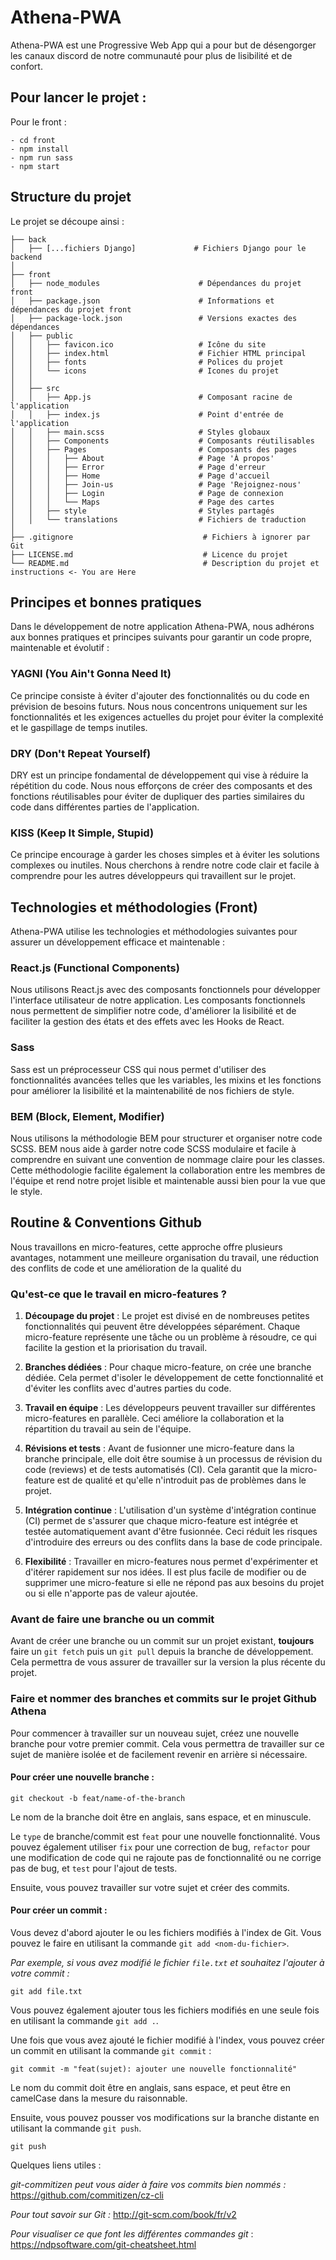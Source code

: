# Athena-PWA

Athena-PWA est une Progressive Web App qui a pour but de désengorger les canaux discord de notre communauté pour plus de lisibilité et de confort.

## Pour lancer le projet :

Pour le front :
```
- cd front
- npm install
- npm run sass
- npm start
```

## Structure du projet

Le projet se découpe ainsi :

```
├── back
│   ├── [...fichiers Django]             # Fichiers Django pour le backend
│
├── front
│   ├── node_modules                      # Dépendances du projet front
│   ├── package.json                      # Informations et dépendances du projet front
│   ├── package-lock.json                 # Versions exactes des dépendances
│   ├── public
│   │   ├── favicon.ico                   # Icône du site
│   │   ├── index.html                    # Fichier HTML principal
│   │   ├── fonts                         # Polices du projet
│   │   └── icons                         # Icones du projet
│   │
│   ├── src
│   │   ├── App.js                        # Composant racine de l'application
│   │   ├── index.js                      # Point d'entrée de l'application
│   │   ├── main.scss                     # Styles globaux
│   │   ├── Components                    # Composants réutilisables
│   │   ├── Pages                         # Composants des pages
│   │   │   ├── About                     # Page 'À propos'
│   │   │   ├── Error                     # Page d'erreur
│   │   │   ├── Home                      # Page d'accueil
│   │   │   ├── Join-us                   # Page 'Rejoignez-nous'
│   │   │   ├── Login                     # Page de connexion
│   │   │   └── Maps                      # Page des cartes
│   │   ├── style                         # Styles partagés
│   │   └── translations                  # Fichiers de traduction
│
├── .gitignore                             # Fichiers à ignorer par Git
├── LICENSE.md                             # Licence du projet
└── README.md                              # Description du projet et instructions <- You are Here
```

## Principes et bonnes pratiques

Dans le développement de notre application Athena-PWA, nous adhérons aux bonnes pratiques et principes suivants pour garantir un code propre, maintenable et évolutif :


### YAGNI (You Ain't Gonna Need It)

Ce principe consiste à éviter d'ajouter des fonctionnalités ou du code en prévision de besoins futurs.
Nous nous concentrons uniquement sur les fonctionnalités et les exigences actuelles du projet pour éviter la complexité et le gaspillage de temps inutiles.


### DRY (Don't Repeat Yourself)

DRY est un principe fondamental de développement qui vise à réduire la répétition du code.
Nous nous efforçons de créer des composants et des fonctions réutilisables pour éviter de dupliquer des parties similaires du code dans différentes parties de l'application.


### KISS (Keep It Simple, Stupid)

Ce principe encourage à garder les choses simples et à éviter les solutions complexes ou inutiles.
Nous cherchons à rendre notre code clair et facile à comprendre pour les autres développeurs qui travaillent sur le projet.


## Technologies et méthodologies (Front)

Athena-PWA utilise les technologies et méthodologies suivantes pour assurer un développement efficace et maintenable :


### React.js (Functional Components)

Nous utilisons React.js avec des composants fonctionnels pour développer l'interface utilisateur de notre application.
Les composants fonctionnels nous permettent de simplifier notre code, d'améliorer la lisibilité et de faciliter la gestion des états et des effets avec les Hooks de React.


### Sass

Sass est un préprocesseur CSS qui nous permet d'utiliser des fonctionnalités avancées telles que les variables, les mixins et les fonctions pour améliorer la lisibilité et la maintenabilité de nos fichiers de style.


### BEM (Block, Element, Modifier)

Nous utilisons la méthodologie BEM pour structurer et organiser notre code SCSS. BEM nous aide à garder notre code SCSS modulaire et facile à comprendre en suivant une convention de nommage claire pour les classes.
Cette méthodologie facilite également la collaboration entre les membres de l'équipe et rend notre projet lisible et maintenable aussi bien pour la vue que le style.


## Routine & Conventions Github 

Nous travaillons en micro-features, cette approche offre plusieurs avantages, notamment une meilleure organisation du travail, une réduction des conflits de code et une amélioration de la qualité du

### Qu'est-ce que le travail en micro-features ?

1. **Découpage du projet** : Le projet est divisé en de nombreuses petites fonctionnalités qui peuvent être développées séparément. Chaque micro-feature représente une tâche ou un problème à résoudre, ce qui facilite la gestion et la priorisation du travail.

2. **Branches dédiées** : Pour chaque micro-feature, on crée une branche dédiée. Cela permet d'isoler le développement de cette fonctionnalité et d'éviter les conflits avec d'autres parties du code.

3. **Travail en équipe** : Les développeurs peuvent travailler sur différentes micro-features en parallèle. Ceci améliore la collaboration et la répartition du travail au sein de l'équipe.

4. **Révisions et tests** : Avant de fusionner une micro-feature dans la branche principale, elle doit être soumise à un processus de révision du code (reviews) et de tests automatisés (CI). Cela garantit que la micro-feature est de qualité et qu'elle n'introduit pas de problèmes dans le projet.

5. **Intégration continue** : L'utilisation d'un système d'intégration continue (CI) permet de s'assurer que chaque micro-feature est intégrée et testée automatiquement avant d'être fusionnée. Ceci réduit les risques d'introduire des erreurs ou des conflits dans la base de code principale.

6. **Flexibilité** : Travailler en micro-features nous permet d'expérimenter et d'itérer rapidement sur nos idées. Il est plus facile de modifier ou de supprimer une micro-feature si elle ne répond pas aux besoins du projet ou si elle n'apporte pas de valeur ajoutée.


### Avant de faire une branche ou un commit

Avant de créer une branche ou un commit sur un projet existant, **toujours** faire un `git fetch` puis un `git pull` depuis la branche de développement. 
Cela permettra de vous assurer de travailler sur la version la plus récente du projet.


### Faire et nommer des branches et commits sur le projet Github Athena

Pour commencer à travailler sur un nouveau sujet, créez une nouvelle branche pour votre premier commit. 
Cela vous permettra de travailler sur ce sujet de manière isolée et de facilement revenir en arrière si nécessaire.


#### Pour créer une nouvelle branche :

```
git checkout -b feat/name-of-the-branch
```

Le nom de la branche doit être en anglais, sans espace, et en minuscule.

Le `type` de branche/commit est `feat` pour une nouvelle fonctionnalité. 
Vous pouvez également utiliser `fix` pour une correction de bug, `refactor` pour une modification de code qui ne rajoute pas de fonctionnalité ou ne corrige pas de bug, et `test` pour l'ajout de tests.

Ensuite, vous pouvez travailler sur votre sujet et créer des commits.


#### Pour créer un commit : 

Vous devez d'abord ajouter le ou les fichiers modifiés à l'index de Git. 
Vous pouvez le faire en utilisant la commande `git add <nom-du-fichier>`.

*Par exemple, si vous avez modifié le fichier `file.txt` et souhaitez l'ajouter à votre commit :*
```
git add file.txt
```

Vous pouvez également ajouter tous les fichiers modifiés en une seule fois en utilisant la commande `git add .`.


Une fois que vous avez ajouté le fichier modifié à l'index, vous pouvez créer un commit en utilisant la commande `git commit` :
```
git commit -m "feat(sujet): ajouter une nouvelle fonctionnalité"
```

Le nom du commit doit être en anglais, sans espace, et peut être en camelCase dans la mesure du raisonnable.


Ensuite, vous pouvez pousser vos modifications sur la branche distante en utilisant la commande `git push`.
```
git push
```

Quelques liens utiles :

*git-commitizen peut vous aider à faire vos commits bien nommés :* https://github.com/commitizen/cz-cli

*Pour tout savoir sur Git :* http://git-scm.com/book/fr/v2

*Pour visualiser ce que font les différentes commandes git* : https://ndpsoftware.com/git-cheatsheet.html
